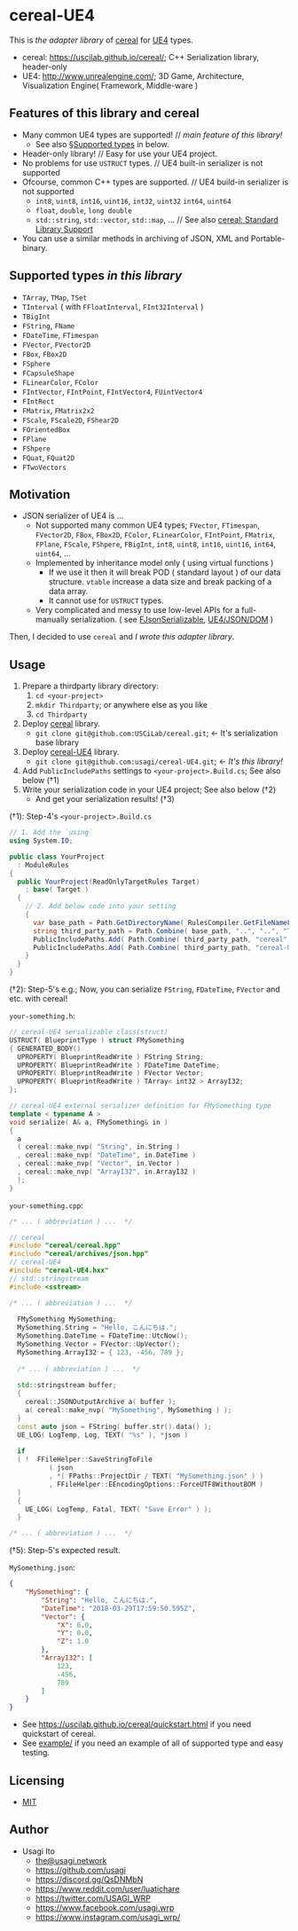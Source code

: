 # cereal-UE4

This is *the adapter library* of [cereal][] for [UE4][] types.

- cereal: <https://uscilab.github.io/cereal/>; C++ Serialization library, header-only
- UE4: <http://www.unrealengine.com/>; 3D Game, Architecture, Visualization Engine( Framework, Middle-ware )

## Features of this library and cereal

- Many common UE4 types are supported! // *main feature of this library!*
  - See also [§Supported types](#Supported-types) in below.
- Header-only library! // Easy for use your UE4 project.
- No problems for use `USTRUCT` types. // UE4 built-in serializer is not supported
- Ofcourse, common C++ types are supported. // UE4 build-in serializer is not supported
    - `int8`, `uint8`, `int16`, `uint16`, `int32`, `uint32` `int64`, `uint64`
    - `float`, `double`, `long double`
    - `std::string`, `std::vector`, `std::map`, ... // See also [cereal: Standard Library Support](https://uscilab.github.io/cereal/stl_support.html)
- You can use a similar methods in archiving of JSON, XML and Portable-binary.

## Supported types *in this library*

- `TArray`, `TMap`, `TSet`
- `TInterval` ( with `FFloatInterval`, `FInt32Interval` )
- `TBigInt`
- `FString`, `FName`
- `FDateTime`, `FTimespan`
- `FVector`, `FVector2D`
- `FBox`, `FBox2D`
- `FSphere`
- `FCapsuleShape`
- `FLinearColor`, `FColor`
- `FIntVector`, `FIntPoint`, `FIntVector4`, `FUintVector4`
- `FIntRect`
- `FMatrix`, `FMatrix2x2`
- `FScale`, `FScale2D`, `FShear2D`
- `FOrientedBox`
- `FPlane`
- `FShpere`
- `FQuat`, `FQuat2D`
- `FTwoVectors`

## Motivation

- JSON serializer of UE4 is ...
    - Not supported many common UE4 types; `FVector`, `FTimespan`, `FVector2D`, `FBox`, `FBox2D`, `FColor`, `FLinearColor`, `FIntPoint`, `FMatrix`, `FPlane`, `FScale`, `FShpere`, `FBigInt`, `int8`, `uint8`, `int16`, `uint16`, `int64`, `uint64`, ...
    - Implemented by inheritance model only ( using virtual functions )
        - If we use it then it will break POD ( standard layout ) of our data structure. `vtable` increase a data size and break packing of a data array.
        - It cannot use for `USTRUCT` types.
    - Very complicated and messy to use low-level APIs for a full-manually serialization. ( see [FJsonSerializable](http://api.unrealengine.com/INT/API/Runtime/Json/Serialization/FJsonSerializable/), [UE4/JSON/DOM](http://api.unrealengine.com/INT/API/Runtime/Json/Dom/) )

Then, I decided to use `cereal` and *I wrote this adapter library*.

## Usage

1. Prepare a thirdparty library directory:
    1. `cd <your-project>`
    2. `mkdir Thirdparty`; or anywhere else as you like
    3. `cd Thirdparty`
2. Deploy [cereal][] library.
    - `git clone git@github.com:USCiLab/cereal.git`; <- It's serialization base library
3. Deploy [cereal-UE4][] library.
    - `git clone git@github.com:usagi/cereal-UE4.git`; <- *It's this library!*
4. Add `PublicIncludePaths` settings to `<your-project>.Build.cs`; See also below (†1)
5. Write your serialization code in your UE4 project; See also below (†2)
    - And get your serialization results! (†3)

(†1): Step-4's `<your-project>.Build.cs`

```cs
// 1. Add the `using`
using System.IO;

public class YourProject
  : ModuleRules
{
  public YourProject(ReadOnlyTargetRules Target)
    : base( Target )
  {
    // 2. Add below code into your setting
    {
      var base_path = Path.GetDirectoryName( RulesCompiler.GetFileNameFromType( GetType() ) );
      string third_party_path = Path.Combine( base_path, "..", "..", "Thirdparty");
      PublicIncludePaths.Add( Path.Combine( third_party_path, "cereal", "include") );
      PublicIncludePaths.Add( Path.Combine( third_party_path, "cereal-UE4", "include") );
    }
  }
}
```

(†2): Step-5's e.g.; Now, you can serialize `FString`, `FDateTime`, `FVector` and etc. with cereal!

`your-something.h`:

```cpp
// cereal-UE4 serializable class(struct)
USTRUCT( BlueprintType ) struct FMySomething
{ GENERATED_BODY()
  UPROPERTY( BlueprintReadWrite ) FString String;
  UPROPERTY( BlueprintReadWrite ) FDateTime DateTime;
  UPROPERTY( BlueprintReadWrite ) FVector Vector;
  UPROPERTY( BlueprintReadWrite ) TArray< int32 > ArrayI32;
};

// cereal-UE4 external serializer definition for FMySomething type
template < typename A >
void serialize( A& a, FMySomething& in )
{
  a
  ( cereal::make_nvp( "String", in.String )
  , cereal::make_nvp( "DateTime", in.DateTime )
  , cereal::make_nvp( "Vector", in.Vector )
  , cereal::make_nvp( "ArrayI32", in.ArrayI32 )
  );
}
```

`your-something.cpp`:

```cpp
/* ... ( abbreviation ) ...  */

// cereal
#include "cereal/cereal.hpp"
#include "cereal/archives/json.hpp"
// cereal-UE4
#include "cereal-UE4.hxx"
// std::stringstream
#include <sstream>

/* ... ( abbreviation ) ...  */
  
  FMySomething MySomething;
  MySomething.String = "Hello, こんにちは.";
  MySomething.DateTime = FDateTime::UtcNow();
  MySomething.Vector = FVector::UpVector();
  MySomething.ArrayI32 = { 123, -456, 789 };
  
  /* ... ( abbreviation ) ...  */
  
  std::stringstream buffer;
  {
    cereal::JSONOutputArchive a( buffer );
    a( cereal::make_nvp( "MySomething", MySomething ) );
  }
  const auto json = FString( buffer.str().data() );
  UE_LOG( LogTemp, Log, TEXT( "%s" ), *json )
  
  if
  ( !  FFileHelper::SaveStringToFile
          ( json
          , *( FPaths::ProjectDir / TEXT( "MySomething.json" ) )
          , FFileHelper::EEncodingOptions::ForceUTF8WithoutBOM )
  )
  {
    UE_LOG( LogTemp, Fatal, TEXT( "Save Error" ) );
  }

/* ... ( abbreviation ) ...  */
```

(†5): Step-5's expected result.

`MySomething.json`:

```json
{
    "MySomething": {
        "String": "Hello, こんにちは.",
        "DateTime": "2018-03-29T17:59:50.595Z",
        "Vector": {
            "X": 0.0,
            "Y": 0.0,
            "Z": 1.0
        },
        "ArrayI32": [
            123,
            -456,
            789
        ]
    }
}
```

- See https://uscilab.github.io/cereal/quickstart.html if you need quickstart of cereal.
- See [example/](example/) if you need an example of all of supported type and easy testing.

## Licensing

- [MIT](LICENSE)

## Author

- Usagi Ito
  - <the@usagi.network>
  - <https://github.com/usagi>
  - <https://discord.gg/QsDNMbN>
  - <https://www.reddit.com/user/luatichare>
  - <https://twitter.com/USAGI_WRP>
  - <https://www.facebook.com/usagi.wrp>
  - <https://www.instagram.com/usagi_wrp/>

[cereal]: https://uscilab.github.io/cereal/
[cereal-UE4]: https://github.com/usagi/cereal-UE4/
[UE4]: https://www.unrealengine.com/

